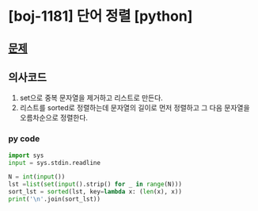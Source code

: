 # [boj-1181] 단어 정렬 [python]

## [문제](https://www.acmicpc.net/problem/1181)

## 의사코드
1. set으로 중복 문자열을 제거하고 리스트로 만든다.
2. 리스트를 sorted로 정렬하는데 문자열의 길이로 먼저 정렬하고 그 다음 문자열을 오름차순으로 정렬한다.

### py code 

```py
import sys
input = sys.stdin.readline

N = int(input())
lst =list(set(input().strip() for _ in range(N)))
sort_lst = sorted(lst, key=lambda x: (len(x), x))
print('\n'.join(sort_lst))
```
